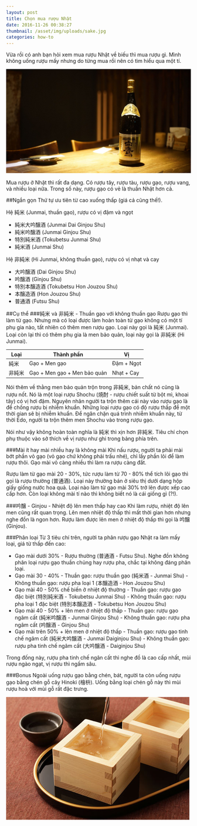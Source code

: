 ```yaml
---
layout: post
title: Chọn mua rượu Nhật
date: 2016-11-26 00:38:27
thumbnail: /asset/img/uploads/sake.jpg
categories: how-to
---
```

Vừa rồi có anh bạn hỏi xem mua rượu Nhật về biếu thì mua rượu gì. Mình không uống rượu mấy nhưng do từng mua rồi nên có tìm hiểu qua một tí.

![](/asset/img/uploads/sake.jpg)

Mua rượu ở Nhật thì rất đa dạng. Có rượu tây, rượu tàu, rượu gạo, rượu vang, và nhiều loại nữa. Trong số này, rượu gạo có vẻ là thuần Nhật hơn cả.

\##Ngắn gọn
Thứ tự ưu tiên từ cao xuống thấp (giá cả cũng thế!).

Hệ 純米 (Junmai, thuần gạo), rượu có vị đậm và ngọt

* 純米大吟醸酒 (Junmai Dai Ginjou Shu)
* 純米吟醸酒 (Junmai Ginjou Shu)
* 特別純米酒 (Tokubetsu Junmai Shu)
* 純米酒 (Junmai Shu)

Hệ 非純米 (Hi Junmai, không thuần gạo), rượu có vị nhạt và cay

* 大吟醸酒 (Dai Ginjou Shu)
* 吟醸酒 (Ginjou Shu)
* 特別本醸造酒 (Tokubetsu Hon Jouzou Shu)
* 本醸造酒 (Hon Jouzou Shu)
* 普通酒 (Futsu Shu)

\##Cụ thể
###純米 và 非純米  - Thuần gạo với không thuần gạo
Rượu gạo thì làm từ gạo. Nhưng mà có loại được làm hoàn toàn từ gạo không có một tí phụ gia nào, tất nhiên có thêm men rượu gạo. Loại này gọi là 純米 (Junmai). Loại còn lại thì có thêm phụ gia là men bảo quản, loại này gọi là 非純米 (Hi Junmai).

| Loại | Thành phần                   | Vị         |
| ---- | ---------------------------- | ---------- |
| 純米   | Gạo + Men gạo                | Đậm + Ngọt |
| 非純米  | Gạo + Men gạo + Men bảo quản | Nhạt + Cay |

Nói thêm về thằng men bảo quản trộn trong 非純米, bản chất nó cũng là rượu nốt. Nó là một loại rượu Shochu (焼酎 - rượu chiết suất từ bột mì, khoai tây) có vị hơi đậm. Nguyên nhân người ta trộn thêm cái này vào rượu gạo là để chống rượu bị nhiễm khuẩn. Những loại rượu gạo có độ rượu thấp để một thời gian sẽ bị nhiễm khuẩn. Để ngăn chặn quá trình nhiễm khuẩn này, từ thời Edo, người ta trộn thêm men Shochu vào trong rượu gạo.

Nói như vậy không hoàn toàn nghĩa là 純米 thì xịn hơn 非純米. Tiêu chí chọn phụ thuộc vào sở thích về vị rượu như ghi trong bảng phía trên.

\###Mài ít hay mài nhiều hay là không mài
Khi nấu rượu, người ta phải mài bớt phần vỏ gạo (vỏ gạo chứ không phải trấu nhé), chỉ lấy phần lõi để làm rượu thôi. Gạo mài vỏ càng nhiều thì làm ra rượu càng đắt.

Rượu làm từ gạo mài 20 - 30%, tức rượu làm từ 70 - 80% thể tích lõi gạo thì gọi là rượu thường (普通酒). Loại này thường bán ở siêu thị dưới dạng hộp giấy giống nước hoa quả. Loại nào làm từ gạo mài 30% trở lên được xếp cao cấp hơn. Còn loại không mài tí nào thì không biết nó là cái giống gì (?!).

\###吟醸 - Ginjou - Nhiệt độ lên men thấp hay cao
Khi làm rượu, nhiệt độ lên men cũng rất quan trọng. Lên men nhiệt độ thấp thì mất thời gian hơn nhưng nghe đồn là ngon hơn. Rượu làm được lên men ở nhiệt độ thấp thì gọi là 吟醸 (Ginjou).

\###Phân loại
Từ 3 tiêu chí trên, người ta phân rượu gạo Nhật ra làm mấy loại, giá từ thấp đến cao:

* Gạo mài dưới 30%
  		- Rượu thường (普通酒 - Futsu Shu). Nghe đồn không phân loại rượu gạo thuần chủng hay rượu pha, chắc tại không đáng phân loại.
* Gạo mài 30 - 40%
  		- Thuần gạo: rượu thuần gạo (純米酒 - Junmai Shu)
  		- Không thuần gạo: rượu pha loại 1 (本醸造酒 - Hon Jouzou Shu)
* Gạo mài 40 - 50% chế biến ở nhiệt độ thường
  		- Thuần gạo: rượu gạo đặc biệt (特別純米酒 - Tokubetsu Junmai Shu)
  		- Không thuần gạo: rượu pha loại 1 đặc biệt (特別本醸造酒 - Tokubetsu Hon Jouzou Shu)
* Gạo mài 40 - 50% + lên men ở nhiệt độ thấp
  		- Thuần gạo: rượu gạo ngâm cất (純米吟醸酒 - Junmai Ginjou Shu)
  		- Không thuần gạo: rượu pha ngâm cất (吟醸酒 - Ginjou Shu)
* Gạo mài trên 50% + lên men ở nhiệt độ thấp
  		- Thuần gạo: rượu gạo tinh chế ngâm cất (純米大吟醸酒 - Junmai Daiginjou Shu)
  		- Không thuần gạo: rượu pha tinh chế ngâm cất (大吟醸酒 - Daiginjou Shu)

Trong đống này, rượu pha tinh chế ngân cất thì nghe đồ là cao cấp nhất, mùi rượu ngào ngạt, vị rượu thì ngấm sâu.

\###Bonus
Ngoài uống rượu gạo bằng chén, bát, người ta còn uống rượu gạo bằng chén gỗ cây Hinoki (檜枡). Uống bằng loại chén gỗ này thì mùi rượu hoà với mùi gỗ rất đặc trưng.

![](/asset/img/uploads/hinoki_cup.jpg)